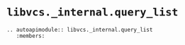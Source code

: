 # `libvcs._internal.query_list`

```{eval-rst}
.. autoapimodule:: libvcs._internal.query_list
   :members:
```
